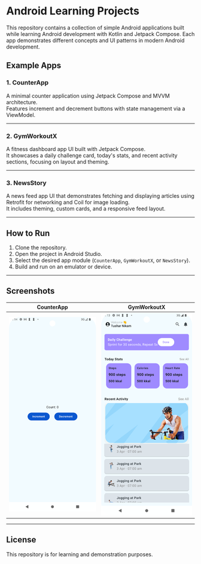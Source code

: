# Android Learning Projects

This repository contains a collection of simple Android applications built while learning Android development with Kotlin and Jetpack Compose. Each app demonstrates different concepts and UI patterns in modern Android development.

## Example Apps

### 1. CounterApp

A minimal counter application using Jetpack Compose and MVVM architecture.  
Features increment and decrement buttons with state management via a ViewModel.

---

### 2. GymWorkoutX

A fitness dashboard app UI built with Jetpack Compose.  
It showcases a daily challenge card, today's stats, and recent activity sections, focusing on layout and theming.

---

### 3. NewsStory

A news feed app UI that demonstrates fetching and displaying articles using Retrofit for networking and Coil for image loading.  
It includes theming, custom cards, and a responsive feed layout.

---

## How to Run

1. Clone the repository.
2. Open the project in Android Studio.
3. Select the desired app module (`CounterApp`, `GymWorkoutX`, or `NewsStory`).
4. Build and run on an emulator or device.

---

## Screenshots

|         CounterApp         |           GymWorkoutX           |
| :------------------------: | :-----------------------------: |
| ![CounterApp](counter.png) | ![GymWorkoutX](gymWorkoutX.png) |

---

## License

This repository is for learning and demonstration purposes.
